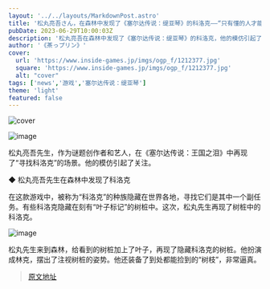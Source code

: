 ```yaml
---
layout: '../../layouts/MarkdownPost.astro'
title: '松丸亮吾さん，在森林中发现了《塞尔达传说：缇亚琴》的科洛克——“只有懂的人才能理解的模仿”成为话题'
pubDate: 2023-06-29T10:00:03Z
description: '松丸亮吾在森林中发现了《塞尔达传说：缇亚琴》的科洛克，他的模仿引起了热议。'
author: '《茶っプリン》'
cover:
  url: 'https://www.inside-games.jp/imgs/ogp_f/1212377.jpg'
  square: 'https://www.inside-games.jp/imgs/ogp_f/1212377.jpg'
  alt: "cover"
tags: ['news','游戏','塞尔达传说：缇亚琴']
theme: 'light'
featured: false
---
```


![cover](https://www.inside-games.jp/imgs/ogp_f/1212377.jpg)

![image](https://www.inside-games.jp/imgs/zoom/1212375.jpg)

松丸亮吾先生，作为谜题创作者和艺人，在《塞尔达传说：王国之泪》中再现了“寻找科洛克”的场景。他的模仿引起了关注。

◆ 松丸亮吾先生在森林中发现了科洛克

在这款游戏中，被称为“科洛克”的种族隐藏在世界各地，寻找它们是其中一个副任务。有些科洛克隐藏在刻有“叶子标记”的树桩中。这次，松丸先生再现了树桩中的科洛克。

![image](https://www.inside-games.jp/imgs/zoom/1212374.jpg)

松丸先生来到森林，给看到的树桩加上了叶子，再现了隐藏科洛克的树桩。他扮演成林克，摆出了注视树桩的姿势。他还装备了到处都能捡到的“树枝”，非常逼真。

>[原文地址](https://www.inside-games.jp/article/2023/06/29/146901.html)  
